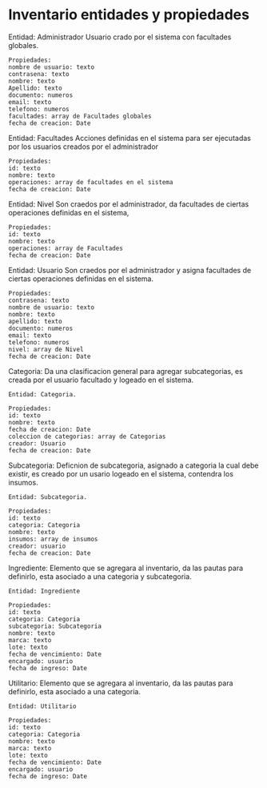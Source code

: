 # Inventario entidades y propiedades

Entidad: Administrador
Usuario crado por el sistema con facultades globales.
  
    Propiedades:
    nombre de usuario: texto
    contrasena: texto
    nombre: texto 
    Apellido: texto
    documento: numeros
    email: texto 
    telefono: numeros
    facultades: array de Facultades globales
    fecha de creacion: Date  

Entidad: Facultades
Acciones definidas en el sistema para ser ejecutadas
por los usuarios creados por el administrador
  
    Propiedades:
    id: texto
    nombre: texto 
    operaciones: array de facultades en el sistema
    fecha de creacion: Date 

Entidad: Nivel
Son craedos por el administrador, da facultades de ciertas operaciones definidas en el sistema, 
       
    Propiedades:
    id: texto
    nombre: texto 
    operaciones: array de Facultades
    fecha de creacion: Date 

Entidad: Usuario
Son craedos por el administrador y asigna facultades de ciertas operaciones definidas en el sistema.
       
    Propiedades:
    contrasena: texto
    nombre de usuario: texto
    nombre: texto 
    apellido: texto
    documento: numeros
    email: texto 
    telefono: numeros
    nivel: array de Nivel
    fecha de creacion: Date 


Categoria:
Da una clasificacion general para agregar subcategorias,
es creada por el usuario facultado y logeado en el sistema.

    Entidad: Categoria.

    Propiedades: 
    id: texto
    nombre: texto
    fecha de creacion: Date
    coleccion de categorias: array de Categorias
    creador: Usuario
    fecha de creacion: Date 

Subcategoria:
Deficnion de subcategoria, asignado a categoria la cual debe existir,
es creado por un usario logeado en el sistema, contendra los insumos.

    Entidad: Subcategoria.

    Propiedades:
    id: texto
    categoria: Categoria
    nombre: texto
    insumos: array de insumos
    creador: usuario
    fecha de creacion: Date 

Ingrediente: 
Elemento que se agregara al inventario, da las pautas para 
definirlo, esta asociado a una categoria y subcategoria.

    Entidad: Ingrediente

    Propiedades:
    id: texto 
    categoria: Categoria
    subcategoria: Subcategoria
    nombre: texto 
    marca: texto 
    lote: texto 
    fecha de vencimiento: Date 
    encargado: usuario
    fecha de ingreso: Date

Utilitario: 
Elemento que se agregara al inventario, da las pautas para 
definirlo, esta asociado a una categoria.

    Entidad: Utilitario

    Propiedades:
    id: texto 
    categoria: Categoria
    nombre: texto 
    marca: texto 
    lote: texto 
    fecha de vencimiento: Date 
    encargado: usuario
    fecha de ingreso: Date



